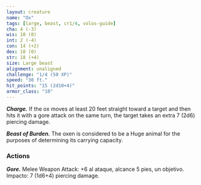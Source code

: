 ```yaml
---
layout: creature
name: "Ox"
tags: [large, beast, cr1/4, volos-guide]
cha: 4 (-3)
wis: 10 (0)
int: 2 (-4)
con: 14 (+2)
dex: 10 (0)
str: 18 (+4)
size: Large beast
alignment: unaligned
challenge: "1/4 (50 XP)"
speed: "30 ft."
hit_points: "15 (2d10+4)"
armor_class: "10"
---
```


***Charge.*** If the ox moves at least 20 feet straight toward a target and then hits it with a gore attack on the same turn, the target takes an extra 7 (2d6) piercing damage.

***Beast of Burden.*** The oxen is considered to be a Huge animal for the purposes of determining its carrying capacity.

### Actions

***Gore.*** Melee Weapon Attack: +6 al ataque, alcance 5 pies, un objetivo. Impacto: 7 (1d6+4) piercing damage.